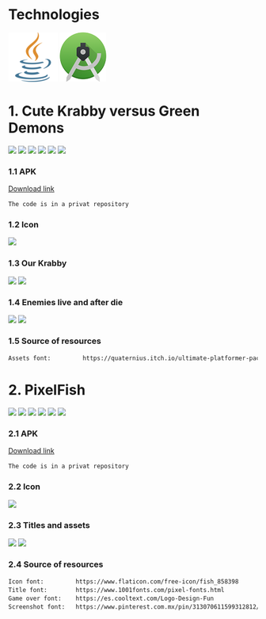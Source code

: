 # Technologies
![](https://github.com/DamianPyCoder/DamianPyCoder/blob/main/icons/javaIcon.png)
![](https://github.com/DamianPyCoder/DamianPyCoder/blob/main/icons/androidStudio100.png)



#
# 1. Cute Krabby versus Green Demons
![](https://github.com/DamianPyCoder/Java__Games_x2__CuteKrabby_PixelFish/blob/main/CUTE_KRABBY/2_250px.jpg)
![](https://github.com/DamianPyCoder/Java__Games_x2__CuteKrabby_PixelFish/blob/main/CUTE_KRABBY/3_250px.jpg)
![](https://github.com/DamianPyCoder/Java__Games_x2__CuteKrabby_PixelFish/blob/main/CUTE_KRABBY/6_250px.jpg)
![](https://github.com/DamianPyCoder/Java__Games_x2__CuteKrabby_PixelFish/blob/main/CUTE_KRABBY/4_250px.jpg)
![](https://github.com/DamianPyCoder/Java__Games_x2__CuteKrabby_PixelFish/blob/main/CUTE_KRABBY/5_250px.jpg)
![](https://github.com/DamianPyCoder/Java__Games_x2__CuteKrabby_PixelFish/blob/main/CUTE_KRABBY/1_250px.jpg)



### 1.1 APK
[Download link](https://github.com/DamianPyCoder/Java__Games_x2__CuteKrabby_PixelFish/blob/main/CUTE_KRABBY/appCuteKrabby.apk)

```diff
The code is in a privat repository
``` 

### 1.2 Icon
![](https://github.com/DamianPyCoder/Java__Games_x2__CuteKrabby_PixelFish/blob/main/CUTE_KRABBY/icono100.png)

### 1.3 Our Krabby
![](https://github.com/DamianPyCoder/Java__Games_x2__CuteKrabby_PixelFish/blob/main/CUTE_KRABBY/krabbyBig.png)
![](https://github.com/DamianPyCoder/Java__Games_x2__CuteKrabby_PixelFish/blob/main/CUTE_KRABBY/krabby.png)


### 1.4 Enemies live and after die
![](https://github.com/DamianPyCoder/Java__Games_x2__CuteKrabby_PixelFish/blob/main/CUTE_KRABBY/enemigo.png)
![](https://github.com/DamianPyCoder/Java__Games_x2__CuteKrabby_PixelFish/blob/main/CUTE_KRABBY/calavera.png)


### 1.5 Source of resources
```diff
Assets font:         https://quaternius.itch.io/ultimate-platformer-pack
```




#
# 2. PixelFish
![](https://github.com/DamianPyCoder/Java__Games_x2__CuteKrabby_PixelFish/blob/main/PIXEL_FISH/mini250px/0.jfif)
![](https://github.com/DamianPyCoder/Java__Games_x2__CuteKrabby_PixelFish/blob/main/PIXEL_FISH/mini250px/1.jfif)
![](https://github.com/DamianPyCoder/Java__Games_x2__CuteKrabby_PixelFish/blob/main/PIXEL_FISH/mini250px/2.jfif)
![](https://github.com/DamianPyCoder/Java__Games_x2__CuteKrabby_PixelFish/blob/main/PIXEL_FISH/mini250px/3.jfif)
![](https://github.com/DamianPyCoder/Java__Games_x2__CuteKrabby_PixelFish/blob/main/PIXEL_FISH/mini250px/4.jfif)
![](https://github.com/DamianPyCoder/Java__Games_x2__CuteKrabby_PixelFish/blob/main/PIXEL_FISH/mini250px/5.jfif)


### 2.1 APK
[Download link](https://github.com/DamianPyCoder/Java__Games_x2__CuteKrabby_PixelFish/blob/main/PIXEL_FISH/app-debug.apk)

```diff
The code is in a privat repository
``` 

### 2.2 Icon
![](https://github.com/DamianPyCoder/Java__Games_x2__CuteKrabby_PixelFish/blob/main/PIXEL_FISH/bird_main100.png)


### 2.3 Titles and assets
![](https://github.com/DamianPyCoder/Java__Games_x2__CuteKrabby_PixelFish/blob/main/PIXEL_FISH/title.png)
![](https://github.com/DamianPyCoder/Java__Games_x2__CuteKrabby_PixelFish/blob/main/PIXEL_FISH/gameover.png)


### 2.4 Source of resources
```diff
Icon font:         https://www.flaticon.com/free-icon/fish_858398
Title font:        https://www.1001fonts.com/pixel-fonts.html
Game over font:    https://es.cooltext.com/Logo-Design-Fun
Screenshot font:   https://www.pinterest.com.mx/pin/313070611599312812/
```

